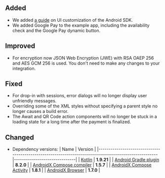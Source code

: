 [//]: # (This file will be used for the release notes on GitHub when publishing.)
[//]: # (Types of changes: `Breaking changes` `New` `Added` `Improved` `Changed` `Deprecated` `Removed` `Fixed`)
[//]: # (Example:)
[//]: # (## Added)
[//]: # ( - New payment method)
[//]: # (## Changed)
[//]: # ( - DropIn service's package changed from `com.adyen.dropin` to `com.adyen.dropin.services`)
[//]: # (## Deprecated)
[//]: # ( - Configurations public constructor are deprecated, please use each Configuration's builder to make a Configuration object)

## Added
- We added [a guide](https://github.com/Adyen/adyen-android/blob/develop/docs/UI_CUSTOMIZATION.md) on UI customization of the Android SDK.
- We added Google Pay to the example app, including the availability check and the Google Pay dynamic button.

## Improved
- For encryption now JSON Web Encryption (JWE) with RSA OAEP 256 and AES GCM 256 is used. You don't need to make any changes to your integration.

## Fixed
- For drop-in with sessions, error dialogs will no longer display user unfriendly messages.
- Overriding some of the XML styles without specifying a parent style no longer causes a build error.
- The Await and QR Code action components will no longer be stuck in a loading state for a long time after the payment is finalized. 

## Changed
- Dependency versions:
  | Name                                                                                                   | Version                       |
  |--------------------------------------------------------------------------------------------------------|-------------------------------|
  | [Kotlin](https://kotlinlang.org/docs/releases.html#release-details)                                    | **1.9.21**                    |
  | [Android Gradle plugin](https://developer.android.com/build/releases/gradle-plugin)                    | **8.2.0**                     |
  | [AndroidX Compose compiler](https://developer.android.com/jetpack/androidx/releases/compose-compiler)  | **1.5.7**                     |
  | [AndroidX Compose Activity](https://developer.android.com/jetpack/androidx/releases/activity#1.8.1)    | **1.8.1**                     |
  | [AndroidX Browser](https://developer.android.com/jetpack/androidx/releases/browser#1.7.0)              | **1.7.0**                     |
